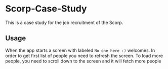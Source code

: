 # Scorp-Case-Study

This is a case study for the job recruitment of the Scorp.

## Usage

When the app starts a screen with labeled `No one here :)` welcomes. In order to get first list of people you need to refresh the screen. 
To load more people, you need to scroll down to the screen and it will fetch more people

